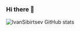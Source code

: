 ### Hi there 👋

<!--
**IvanSibirtsev/IvanSibirtsev** is a ✨ _special_ ✨ repository because its `README.md` (this file) appears on your GitHub profile.

Here are some ideas to get you started:

- 🔭 I’m currently working on ...
- 🌱 I’m currently learning ...
- 👯 I’m looking to collaborate on ...
- 🤔 I’m looking for help with ...
- 💬 Ask me about ...
- 📫 How to reach me: ...
- 😄 Pronouns: ...
- ⚡ Fun fact: ...
-->
![IvanSibirtsev GitHub stats](https://github-readme-stats.vercel.app/api?username=IvanSibirtsev&show_icons=true&theme=radical)
